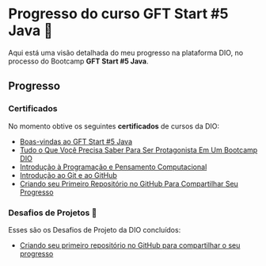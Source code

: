 # Progresso do curso GFT Start #5 Java 🙂

Aqui está uma visão detalhada do meu progresso na plataforma DIO, no processo do Bootcamp **GFT Start #5 Java**.

## Progresso

### Certificados

No momento obtive os seguintes **certificados** de cursos da DIO:

- [Boas-vindas ao GFT Start #5 Java](https://www.dio.me/certificate/9FB26547/share/) 
- [Tudo o Que Você Precisa Saber Para Ser Protagonista Em Um Bootcamp DIO](https://www.dio.me/certificate/CFACDABC/share/)
- [Introdução à Programação e Pensamento Computacional](https://www.dio.me/certificate/2254623E/share/)
- [Introdução ao Git e ao GitHub](https://www.dio.me/certificate/C196F632/share/)
- [Criando seu Primeiro Repositório no GitHub Para Compartilhar Seu Progresso](https://www.dio.me/certificate/F4963537/share)

### Desafios de Projetos 👻

Esses são os Desafios de Projeto da DIO concluídos:

- [Criando seu primeiro repositório no GitHub para compartilhar o seu progresso](https://github.com/oGabri-el/dio-desafio-de-projeto-github/tree/main/projeto-github)

 
